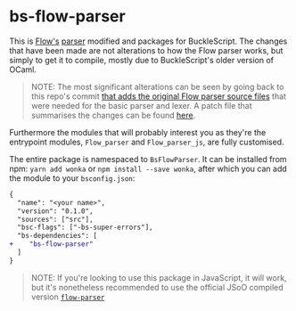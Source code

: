 # bs-flow-parser

This is [Flow's](https://github.com/facebook/flow) [parser](https://github.com/facebook/flow/tree/master/src/parser) modified
and packages for BuckleScript. The changes that have been made are not alterations to how the Flow parser works, but simply
to get it to compile, mostly due to BuckleScript's older version of OCaml.

> NOTE: The most significant alterations can be seen by going back to this repo's commit
> [that adds the original Flow parser source files](https://github.com/kitten/bs-flow-parser/commit/4544435)
> that were needed for the basic parser and lexer.
> A patch file that summarises the changes can be found [here](./patches/flow-parser-0.91.0-to-bs.patch).

Furthermore the modules that will probably interest you as they're the
entrypoint modules, `Flow_parser` and `Flow_parser_js`, are fully
customised.

The entire package is namespaced to `BsFlowParser`. It can be installed from npm:
`yarn add wonka` or `npm install --save wonka`, after which you can add the module to your `bsconfig.json`:

```diff
{
  "name": "<your name>",
  "version": "0.1.0",
  "sources": ["src"],
  "bsc-flags": ["-bs-super-errors"],
  "bs-dependencies": [
+    "bs-flow-parser"
  ]
}
```

> NOTE: If you're looking to use this package in JavaScript, it will work, but it's nonetheless recommended to use the
> official JSoO compiled version [`flow-parser`](https://npmjs.com/package/flow-parser)
